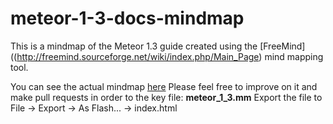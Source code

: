 # meteor-1-3-docs-mindmap
This is a mindmap of the Meteor 1.3 guide created using the [FreeMind]((http://freemind.sourceforge.net/wiki/index.php/Main_Page)
mind mapping tool.

You can see the actual mindmap [here](https://timebandit.github.io/meteor-1-3-docs-mindmap/)
Please feel free to improve on it and make pull requests in order to the key file: **meteor_1_3.mm**
Export the file to File -> Export -> As Flash... -> index.html
